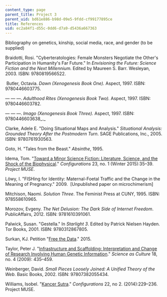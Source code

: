 ```yaml
---
content_type: page
parent_title: Project 3
parent_uid: bd61e886-b98d-09e5-9fdd-cf99177895ce
title: References
uid: ec2a84f1-d55c-0dd6-d7a9-d5436a667363
---
```


Bibliography on genetics, kinship, social media, race, and gender (to be supplied)

Braidotti, Rosi. "Cyberteratologies: Female Monsters Negotiate the Other's Participation in Humanity's Far Future." In _Envisioning the Future: Science Fiction and the Next Millennium._ Edited by Maureen S. Barr. Wesleyan, 2003. ISBN: 9780819566522. 

 Butler, Octavia. _Dawn (Xenogenesis Book One)._ Aspect, 1997. ISBN: 9780446603775.

— — —. _Adulthood Rites (Xenogenesis Book Two)._ Aspect, 1997. ISBN: 9780446603782. 

— — —. _Imago_ _(Xenogenesis Book Three)._ Aspect, 1997. ISBN: 9780446603638_._ 

Clarke, Adele E. "Doing Situational Maps and Analysis." _Situational Analysis: Grounded Theory After the Postmodern Turn_. SAGE Publications, Inc., 2005. ISBN: 9780761930563.

Goto, H. "Tales from the Beast." _Absinthe_, 1995. 

Idema, Tom. "[Toward a Minor Science Fiction: Literature, Science, and the Shock of the Biophysical](https://muse.jhu.edu/article/576939)." _Configurations_ 23, no. 1 (Winter 2015):35–39. _Project MUSE_. 

Löwy, I. "FISHing for Identity: Maternal-Foetal Traffic and the Change in the Meaning of Pregnancy." 2009.  \[Unpublished paper on microchimerism\]

Mitchison, Naomi. _Solution Three_. The Feminist Press at CUNY, 1995. ISBN: 978558610965. 

Morozov, Evgeny. _The Net Delusion: The Dark Side of Internet Freedom_. PublicAffairs, 2012. ISBN: 9781610391061. 

Palwick, Susan. "Gestella." In _Starlight 3_. Edited by Patrick Nielsen Hayden. Tor Books, 2001. ISBN: 9780312867805.

Surkan, KJ. Petition "[Free the Data](https://www.change.org/p/mark-c-capone-ceo-of-myriad-genetics-myriad-genetics-give-us-our-damn-brca-data?recruiter=2866415&utm_source=share_for_starters&utm_medium=copyLink)." 2015. 

Taylor, Peter J. "[Infrastructure and Scaffolding: Interpretation and Change of Research Involving Human Genetic Information](http://www.tandfonline.com/doi/abs/10.1080/09505430902946649)." _Science as Culture_ 18, no. 4 (2009): 435–459. 

Weinberger, David. _Small Pieces Loosely Joined: A Unified Theory of the Web_. Basic Books, 2002. ISBN: 97807382055434.

Williams, Isobel. "[Kancer Sutra](https://muse.jhu.edu/article/555899)." _Configurations_ 22, no 2. (2014):229–236. Project MUSE.